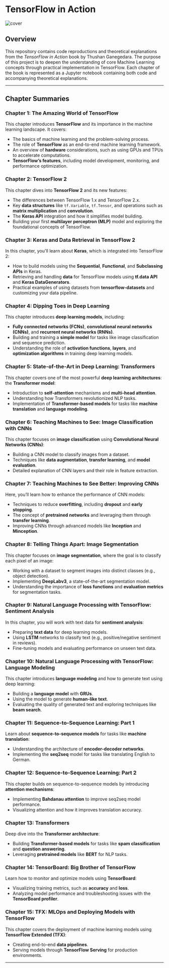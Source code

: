 # TensorFlow in Action

![cover](./cover.png)

## Overview
This repository contains code reproductions and theoretical explanations from the *TensorFlow in Action* book by Thushan Ganegedara. The purpose of this project is to deepen the understanding of core Machine Learning concepts through practical implementation in TensorFlow. Each chapter of the book is represented as a Jupyter notebook containing both code and accompanying theoretical explanations.

---

## Chapter Summaries

### **Chapter 1: The Amazing World of TensorFlow**
This chapter introduces **TensorFlow** and its importance in the machine learning landscape. It covers:
- The basics of machine learning and the problem-solving process.
- The role of **TensorFlow** as an end-to-end machine learning framework.
- An overview of **hardware** considerations, such as using GPUs and TPUs to accelerate computations.
- **TensorFlow’s features**, including model development, monitoring, and performance optimization.

### **Chapter 2: TensorFlow 2**
This chapter dives into **TensorFlow 2** and its new features:
- The differences between TensorFlow 1.x and TensorFlow 2.x.
- Key **data structures** like `tf.Variable`, `tf.Tensor`, and operations such as **matrix multiplication** and **convolution**.
- The **Keras API** integration and how it simplifies model building.
- Building your first **multilayer perceptron (MLP)** model and exploring the foundational concepts of TensorFlow.

### **Chapter 3: Keras and Data Retrieval in TensorFlow 2**
In this chapter, you'll learn about **Keras**, which is integrated into TensorFlow 2:
- How to build models using the **Sequential**, **Functional**, and **Subclassing APIs** in Keras.
- Retrieving and handling **data** for TensorFlow models using **tf.data API** and **Keras DataGenerators**.
- Practical examples of using datasets from **tensorflow-datasets** and customizing your data pipeline.

### **Chapter 4: Dipping Toes in Deep Learning**
This chapter introduces **deep learning models**, including:
- **Fully connected networks (FCNs)**, **convolutional neural networks (CNNs)**, and **recurrent neural networks (RNNs)**.
- Building and training a **simple model** for tasks like image classification and sequence prediction.
- Understanding the role of **activation functions**, **layers**, and **optimization algorithms** in training deep learning models.

### **Chapter 5: State-of-the-Art in Deep Learning: Transformers**
This chapter covers one of the most powerful **deep learning architectures**: the **Transformer model**:
- Introduction to **self-attention** mechanisms and **multi-head attention**.
- Understanding how Transformers revolutionized NLP tasks.
- Implementation of **Transformer-based models** for tasks like **machine translation** and **language modeling**.

### **Chapter 6: Teaching Machines to See: Image Classification with CNNs**
This chapter focuses on **image classification** using **Convolutional Neural Networks (CNNs)**:
- Building a CNN model to classify images from a dataset.
- Techniques like **data augmentation**, **transfer learning**, and **model evaluation**.
- Detailed explanation of CNN layers and their role in feature extraction.

### **Chapter 7: Teaching Machines to See Better: Improving CNNs**
Here, you’ll learn how to enhance the performance of CNN models:
- Techniques to reduce **overfitting**, including **dropout** and **early stopping**.
- The concept of **pretrained networks** and leveraging them through **transfer learning**.
- Improving CNNs through advanced models like **Inception** and **Minception**.

### **Chapter 8: Telling Things Apart: Image Segmentation**
This chapter focuses on **image segmentation**, where the goal is to classify each pixel of an image:
- Working with a dataset to segment images into distinct classes (e.g., object detection).
- Implementing **DeepLabv3**, a state-of-the-art segmentation model.
- Understanding the importance of **loss functions** and **evaluation metrics** for segmentation tasks.

### **Chapter 9: Natural Language Processing with TensorFlow: Sentiment Analysis**
In this chapter, you will work with text data for **sentiment analysis**:
- Preparing **text data** for deep learning models.
- Using **LSTM** networks to classify text (e.g., positive/negative sentiment in reviews).
- Fine-tuning models and evaluating performance on unseen text data.

### **Chapter 10: Natural Language Processing with TensorFlow: Language Modeling**
This chapter introduces **language modeling** and how to generate text using deep learning:
- Building a **language model** with **GRUs**.
- Using the model to generate **human-like text**.
- Evaluating the quality of generated text and exploring techniques like **beam search**.

### **Chapter 11: Sequence-to-Sequence Learning: Part 1**
Learn about **sequence-to-sequence models** for tasks like **machine translation**:
- Understanding the architecture of **encoder-decoder networks**.
- Implementing the **seq2seq** model for tasks like translating English to German.

### **Chapter 12: Sequence-to-Sequence Learning: Part 2**
This chapter builds on sequence-to-sequence models by introducing **attention mechanisms**:
- Implementing **Bahdanau attention** to improve seq2seq model performance.
- Visualizing attention and how it improves translation accuracy.

### **Chapter 13: Transformers**
Deep dive into the **Transformer architecture**:
- Building **Transformer-based models** for tasks like **spam classification** and **question answering**.
- Leveraging **pretrained models** like **BERT** for NLP tasks.

### **Chapter 14: TensorBoard: Big Brother of TensorFlow**
Learn how to monitor and optimize models using **TensorBoard**:
- Visualizing training metrics, such as **accuracy** and **loss**.
- Analyzing model performance and troubleshooting issues with the **TensorBoard profiler**.

### **Chapter 15: TFX: MLOps and Deploying Models with TensorFlow**
This chapter covers the deployment of machine learning models using **TensorFlow Extended (TFX)**:
- Creating end-to-end **data pipelines**.
- Serving models through **TensorFlow Serving** for production environments.

---
